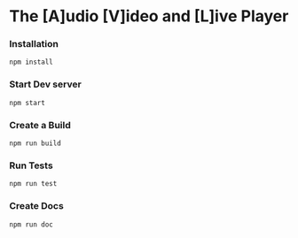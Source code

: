 # The [A]udio [V]ideo and [L]ive Player

### Installation

```shell
npm install
```

### Start Dev server

```shell
npm start
```

### Create a Build

```shell
npm run build
```

### Run Tests

```shell
npm run test
```

### Create Docs

```shell
npm run doc
```
